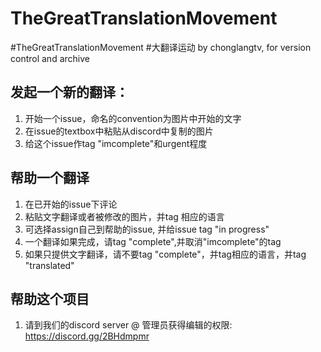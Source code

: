 # TheGreatTranslationMovement
#TheGreatTranslationMovement #大翻译运动 by chonglangtv, for version control and archive

## 发起一个新的翻译：
1. 开始一个issue，命名的convention为图片中开始的文字
2. 在issue的textbox中粘贴从discord中复制的图片
3. 给这个issue作tag "imcomplete"和urgent程度

## 帮助一个翻译
1. 在已开始的issue下评论
2. 粘贴文字翻译或者被修改的图片，并tag 相应的语言
3. 可选择assign自己到帮助的issue, 并给issue tag "in progress"
4. 一个翻译如果完成，请tag "complete",并取消"imcomplete"的tag
5. 如果只提供文字翻译，请不要tag "complete"，并tag相应的语言，并tag "translated"

## 帮助这个项目
1. 请到我们的discord server @ 管理员获得编辑的权限: https://discord.gg/2BHdmpmr
